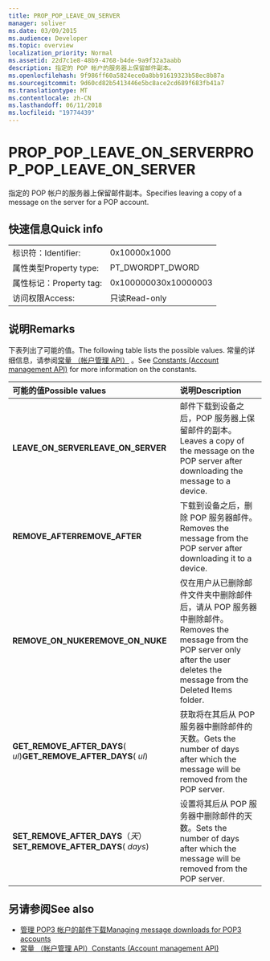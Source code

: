 ```yaml
---
title: PROP_POP_LEAVE_ON_SERVER
manager: soliver
ms.date: 03/09/2015
ms.audience: Developer
ms.topic: overview
localization_priority: Normal
ms.assetid: 22d7c1e8-48b9-4768-b4de-9a9f32a3aabb
description: 指定的 POP 帐户的服务器上保留邮件副本。
ms.openlocfilehash: 9f986ff60a5824ece0a8bb91619323b58ec8b87a
ms.sourcegitcommit: 9d60cd82b5413446e5bc8ace2cd689f683fb41a7
ms.translationtype: MT
ms.contentlocale: zh-CN
ms.lasthandoff: 06/11/2018
ms.locfileid: "19774439"
---
```

# <a name="proppopleaveonserver"></a><span data-ttu-id="bcf9f-103">PROP_POP_LEAVE_ON_SERVER</span><span class="sxs-lookup"><span data-stu-id="bcf9f-103">PROP_POP_LEAVE_ON_SERVER</span></span>

<span data-ttu-id="bcf9f-104">指定的 POP 帐户的服务器上保留邮件副本。</span><span class="sxs-lookup"><span data-stu-id="bcf9f-104">Specifies leaving a copy of a message on the server for a POP account.</span></span>
  
## <a name="quick-info"></a><span data-ttu-id="bcf9f-105">快速信息</span><span class="sxs-lookup"><span data-stu-id="bcf9f-105">Quick info</span></span>

|||
|:-----|:-----|
|<span data-ttu-id="bcf9f-106">标识符：</span><span class="sxs-lookup"><span data-stu-id="bcf9f-106">Identifier:</span></span>  <br/> |<span data-ttu-id="bcf9f-107">0x1000</span><span class="sxs-lookup"><span data-stu-id="bcf9f-107">0x1000</span></span>  <br/> |
|<span data-ttu-id="bcf9f-108">属性类型</span><span class="sxs-lookup"><span data-stu-id="bcf9f-108">Property type:</span></span>  <br/> |<span data-ttu-id="bcf9f-109">PT_DWORD</span><span class="sxs-lookup"><span data-stu-id="bcf9f-109">PT_DWORD</span></span>  <br/> |
|<span data-ttu-id="bcf9f-110">属性标记：</span><span class="sxs-lookup"><span data-stu-id="bcf9f-110">Property tag:</span></span>  <br/> |<span data-ttu-id="bcf9f-111">0x10000003</span><span class="sxs-lookup"><span data-stu-id="bcf9f-111">0x10000003</span></span>  <br/> |
|<span data-ttu-id="bcf9f-112">访问权限</span><span class="sxs-lookup"><span data-stu-id="bcf9f-112">Access:</span></span>  <br/> |<span data-ttu-id="bcf9f-113">只读</span><span class="sxs-lookup"><span data-stu-id="bcf9f-113">Read-only</span></span>  <br/> |
   
## <a name="remarks"></a><span data-ttu-id="bcf9f-114">说明</span><span class="sxs-lookup"><span data-stu-id="bcf9f-114">Remarks</span></span>

<span data-ttu-id="bcf9f-115">下表列出了可能的值。</span><span class="sxs-lookup"><span data-stu-id="bcf9f-115">The following table lists the possible values.</span></span> <span data-ttu-id="bcf9f-116">常量的详细信息，请参阅[常量 （帐户管理 API）](constants-account-management-api.md) 。</span><span class="sxs-lookup"><span data-stu-id="bcf9f-116">See [Constants (Account management API)](constants-account-management-api.md) for more information on the constants.</span></span> 
  
|<span data-ttu-id="bcf9f-117">**可能的值**</span><span class="sxs-lookup"><span data-stu-id="bcf9f-117">**Possible values**</span></span>|<span data-ttu-id="bcf9f-118">**说明**</span><span class="sxs-lookup"><span data-stu-id="bcf9f-118">**Description**</span></span>|
|:-----|:-----|
|<span data-ttu-id="bcf9f-119">**LEAVE_ON_SERVER**</span><span class="sxs-lookup"><span data-stu-id="bcf9f-119">**LEAVE_ON_SERVER**</span></span> <br/> |<span data-ttu-id="bcf9f-120">邮件下载到设备之后，POP 服务器上保留邮件的副本。</span><span class="sxs-lookup"><span data-stu-id="bcf9f-120">Leaves a copy of the message on the POP server after downloading the message to a device.</span></span>  <br/> |
|<span data-ttu-id="bcf9f-121">**REMOVE_AFTER**</span><span class="sxs-lookup"><span data-stu-id="bcf9f-121">**REMOVE_AFTER**</span></span> <br/> |<span data-ttu-id="bcf9f-122">下载到设备之后，删除 POP 服务器邮件。</span><span class="sxs-lookup"><span data-stu-id="bcf9f-122">Removes the message from the POP server after downloading it to a device.</span></span>  <br/> |
|<span data-ttu-id="bcf9f-123">**REMOVE_ON_NUKE**</span><span class="sxs-lookup"><span data-stu-id="bcf9f-123">**REMOVE_ON_NUKE**</span></span> <br/> |<span data-ttu-id="bcf9f-124">仅在用户从已删除邮件文件夹中删除邮件后，请从 POP 服务器中删除邮件。</span><span class="sxs-lookup"><span data-stu-id="bcf9f-124">Removes the message from the POP server only after the user deletes the message from the Deleted Items folder.</span></span>  <br/> |
|<span data-ttu-id="bcf9f-125">**GET_REMOVE_AFTER_DAYS**( _ul_)</span><span class="sxs-lookup"><span data-stu-id="bcf9f-125">**GET_REMOVE_AFTER_DAYS**( _ul_)</span></span>  <br/> |<span data-ttu-id="bcf9f-126">获取将在其后从 POP 服务器中删除邮件的天数。</span><span class="sxs-lookup"><span data-stu-id="bcf9f-126">Gets the number of days after which the message will be removed from the POP server.</span></span>  <br/> |
|<span data-ttu-id="bcf9f-127">**SET_REMOVE_AFTER_DAYS**（_天_）</span><span class="sxs-lookup"><span data-stu-id="bcf9f-127">**SET_REMOVE_AFTER_DAYS**( _days_)</span></span>  <br/> |<span data-ttu-id="bcf9f-128">设置将其后从 POP 服务器中删除邮件的天数。</span><span class="sxs-lookup"><span data-stu-id="bcf9f-128">Sets the number of days after which the message will be removed from the POP server.</span></span>  <br/> |
   
## <a name="see-also"></a><span data-ttu-id="bcf9f-129">另请参阅</span><span class="sxs-lookup"><span data-stu-id="bcf9f-129">See also</span></span>

- [<span data-ttu-id="bcf9f-130">管理 POP3 帐户的邮件下载</span><span class="sxs-lookup"><span data-stu-id="bcf9f-130">Managing message downloads for POP3 accounts</span></span>](managing-message-downloads-for-pop3-accounts.md) 
- [<span data-ttu-id="bcf9f-131">常量 （帐户管理 API）</span><span class="sxs-lookup"><span data-stu-id="bcf9f-131">Constants (Account management API)</span></span>](constants-account-management-api.md)

